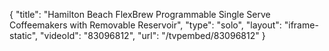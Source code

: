{
    "title": "Hamilton Beach FlexBrew Programmable Single Serve Coffeemakers with Removable Reservoir",
    "type": "solo",
    "layout": "iframe-static",
    "videoId": "83096812",
    "url": "\/tvpembed\/83096812"
}